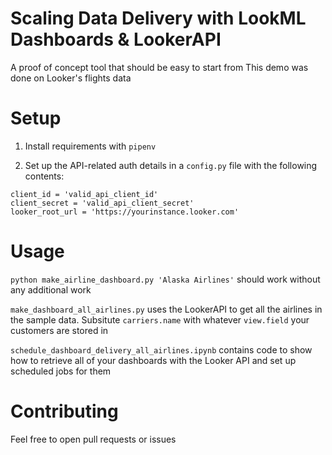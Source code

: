 # Scaling Data Delivery with LookML Dashboards & LookerAPI

A proof of concept tool that should be easy to start from
This demo was done on Looker's flights data


# Setup

1. Install requirements with `pipenv`

2. Set up the API-related auth details in a `config.py` file with the following
contents:

```
client_id = 'valid_api_client_id'
client_secret = 'valid_api_client_secret'
looker_root_url = 'https://yourinstance.looker.com'
```

# Usage

`python make_airline_dashboard.py 'Alaska Airlines'` should work without any
additional work

`make_dashboard_all_airlines.py` uses the LookerAPI to get all the airlines in
the sample data. Subsitute `carriers.name` with whatever `view.field` your
customers are stored in

`schedule_dashboard_delivery_all_airlines.ipynb` contains code to show how to
retrieve all of your dashboards with the Looker API and set up scheduled jobs
for them

# Contributing

Feel free to open pull requests or issues
